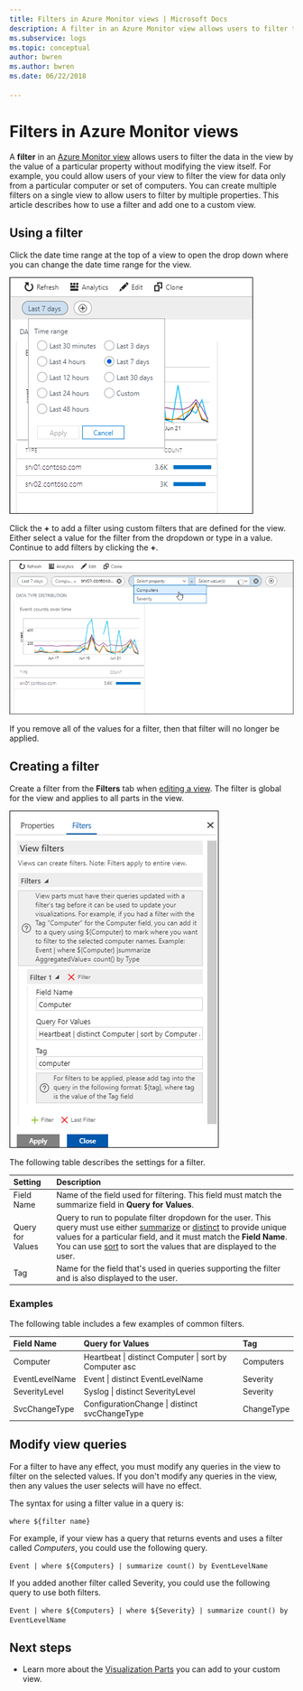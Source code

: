 ```yaml
---
title: Filters in Azure Monitor views | Microsoft Docs
description: A filter in an Azure Monitor view allows users to filter the data in the view by the value of a particular property without modifying the view itself.  This article describes how to use a filter and add one to a custom view.
ms.subservice: logs
ms.topic: conceptual
author: bwren
ms.author: bwren
ms.date: 06/22/2018

---
```


# Filters in Azure Monitor views
A **filter** in an [Azure Monitor view](view-designer.md) allows users to filter the data in the view by the value of a particular property without modifying the view itself.  For example, you could allow users of your view to filter the view for data only from a particular computer or set of computers.  You can create multiple filters on a single view to allow users to filter by multiple properties.  This article describes how to use a filter and add one to a custom view.

## Using a filter
Click the date time range at the top of a view to open the drop down where you can change the date time range for the view.

![Filter example](media/view-designer-filters/filters-example-time.png)

Click the **+** to add a filter using custom filters that are defined for the view. Either select a value for the filter from the dropdown or type in a value. Continue to add filters by clicking the **+**. 


![Filter example](media/view-designer-filters/filters-example-custom.png)

If you remove all of the values for a filter, then that filter will no longer be applied.


## Creating a filter

Create a filter from the **Filters** tab when [editing a view](view-designer.md).  The filter is global for the view and applies to all parts in the view.  

![Filter settings](media/view-designer-filters/filters-settings.png)

The following table describes the settings for a filter.

| Setting | Description |
|:---|:---|
| Field Name | Name of the field used for filtering.  This field must match the summarize field in **Query for Values**. |
| Query for Values | Query to run to populate filter dropdown for the user.  This query must use either [summarize](/azure/kusto/query/summarizeoperator) or [distinct](/azure/kusto/query/distinctoperator) to provide unique values for a particular field, and it must match the **Field Name**.  You can use [sort](/azure/kusto/query/sortoperator) to sort the values that are displayed to the user. |
| Tag | Name for the field that's used in queries supporting the filter and is also displayed to the user. |

### Examples

The following table includes a few examples of common filters.  

| Field Name | Query for Values | Tag |
|:--|:--|:--|
| Computer   | Heartbeat &#124; distinct Computer &#124; sort by Computer asc | Computers |
| EventLevelName | Event &#124; distinct EventLevelName | Severity |
| SeverityLevel | Syslog &#124; distinct SeverityLevel | Severity |
| SvcChangeType | ConfigurationChange &#124; distinct svcChangeType | ChangeType |


## Modify view queries

For a filter to have any effect, you must modify any queries in the view to filter on the selected values.  If you don't modify any queries in the view, then any values the user selects will have no effect.

The syntax for using a filter value in a query is: 

`where ${filter name}`  

For example, if your view has a query that returns events and uses a filter called _Computers_, you could use the following query.

`Event | where ${Computers} | summarize count() by EventLevelName`

If you added another filter called Severity, you could use the following query to use both filters.

`Event | where ${Computers} | where ${Severity} | summarize count() by EventLevelName`

## Next steps
* Learn more about the [Visualization Parts](view-designer-parts.md) you can add to your custom view.
